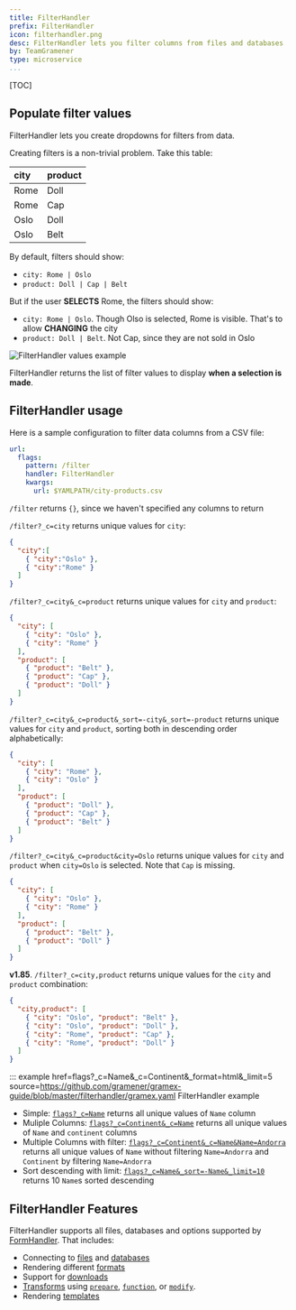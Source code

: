 ```yaml
---
title: FilterHandler
prefix: FilterHandler
icon: filterhandler.png
desc: FilterHandler lets you filter columns from files and databases
by: TeamGramener
type: microservice
...
```


[TOC]

## Populate filter values

FilterHandler lets you create dropdowns for filters from data.

Creating filters is a non-trivial problem. Take this table:

| city | product |
| :--- | :------ |
| Rome | Doll    |
| Rome | Cap     |
| Oslo | Doll    |
| Oslo | Belt    |

By default, filters should show:

- `city: Rome | Oslo`
- `product: Doll | Cap | Belt`

But if the user **SELECTS** Rome, the filters should show:

- `city: Rome | Oslo`. Though Olso is selected, Rome is visible. That's to allow **CHANGING** the city
- `product: Doll | Belt`. Not Cap, since they are not sold in Oslo

![FilterHandler values example](filterhandler-values.gif)

FilterHandler returns the list of filter values to display **when a selection is made**.

## FilterHandler usage

Here is a sample configuration to filter data columns from a CSV file:

```yaml
url:
  flags:
    pattern: /filter
    handler: FilterHandler
    kwargs:
      url: $YAMLPATH/city-products.csv
```

`/filter` returns `{}`, since we haven't specified any columns to return

`/filter?_c=city` returns unique values for `city`:

```json
{
  "city":[
    { "city":"Oslo" },
    { "city":"Rome" }
  ]
}
```

`/filter?_c=city&_c=product` returns unique values for `city` and `product`:

```json
{
  "city": [
    { "city": "Oslo" },
    { "city": "Rome" }
  ],
  "product": [
    { "product": "Belt" },
    { "product": "Cap" },
    { "product": "Doll" }
  ]
}
```

`/filter?_c=city&_c=product&_sort=-city&_sort=-product` returns unique values for `city` and `product`,
sorting both in descending order alphabetically:

```json
{
  "city": [
    { "city": "Rome" },
    { "city": "Oslo" }
  ],
  "product": [
    { "product": "Doll" },
    { "product": "Cap" },
    { "product": "Belt" }
  ]
}
```


`/filter?_c=city&_c=product&city=Oslo` returns unique values for `city` and `product` when `city=Oslo` is selected.
Note that `Cap` is missing.

```json
{
  "city": [
    { "city": "Oslo" },
    { "city": "Rome" }
  ],
  "product": [
    { "product": "Belt" },
    { "product": "Doll" }
  ]
}
```

**v1.85**. `/filter?_c=city,product` returns unique values for the `city` and `product` combination:

```json
{
  "city,product": [
    { "city": "Oslo", "product": "Belt" },
    { "city": "Oslo", "product": "Doll" },
    { "city": "Rome", "product": "Cap" },
    { "city": "Rome", "product": "Doll" }
  ]
}
```

::: example href=flags?_c=Name&_c=Continent&_format=html&_limit=5 source=https://github.com/gramener/gramex-guide/blob/master/filterhandler/gramex.yaml
    FilterHandler example

- Simple: [`flags?_c=Name`](flags?_c=Name&_format=html)
  returns all unique values of `Name` column
- Muliple Columns: [`flags?_c=Continent&_c=Name`](flags?_c=Continent&_c=Name&_format=html)
  returns all unique values of `Name` and `continent` columns
- Multiple Columns with filter: [`flags?_c=Continent&_c=Name&Name=Andorra`](flags?_c=Continent&_c=Name&Name=Andorra&_format=html)
  returns all unique values of `Name` without filtering `Name=Andorra` and `Continent` by filtering `Name=Andorra`
- Sort descending with limit: [`flags?_c=Name&_sort=-Name&_limit=10`](flags?_c=Name&_sort=-Name&_limit=10&_format=html) returns 10 `Name`s sorted descending

## FilterHandler Features

FilterHandler supports all files, databases and options supported by
[FormHandler](../formhandler/). That includes:

- Connecting to [files](../formhandler/#supported-files) and [databases](../formhandler/supported-databases)
- Rendering different [formats](../formhandler/#formhandler-formats)
- Support for [downloads](../formhandler/#formhandler-downloads)
- [Transforms](../formhandler/#formhandler-transforms) using
  [`prepare`](../formhandler/#formhandler-prepare),
  [`function`](../formhandler/#formhandler-function), or
  [`modify`](../formhandler/#formhandler-modify).
- Rendering [templates](../formhandler/#formhandler-templates)
